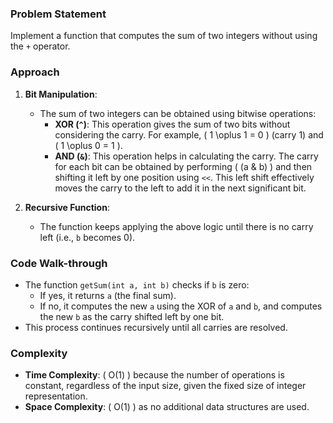 ### Problem Statement
Implement a function that computes the sum of two integers without using the `+` operator.

### Approach
1. **Bit Manipulation**:
   - The sum of two integers can be obtained using bitwise operations:
     - **XOR (`^`)**: This operation gives the sum of two bits without considering the carry. For example, \( 1 \oplus 1 = 0 \) (carry 1) and \( 1 \oplus 0 = 1 \).
     - **AND (`&`)**: This operation helps in calculating the carry. The carry for each bit can be obtained by performing \( (a \& b) \) and then shifting it left by one position using `<<`. This left shift effectively moves the carry to the left to add it in the next significant bit.

2. **Recursive Function**:
   - The function keeps applying the above logic until there is no carry left (i.e., `b` becomes 0).

### Code Walk-through
- The function `getSum(int a, int b)` checks if `b` is zero:
  - If yes, it returns `a` (the final sum).
  - If no, it computes the new `a` using the XOR of `a` and `b`, and computes the new `b` as the carry shifted left by one bit.
- This process continues recursively until all carries are resolved.

### Complexity
- **Time Complexity**: \( O(1) \) because the number of operations is constant, regardless of the input size, given the fixed size of integer representation.
- **Space Complexity**: \( O(1) \) as no additional data structures are used.

